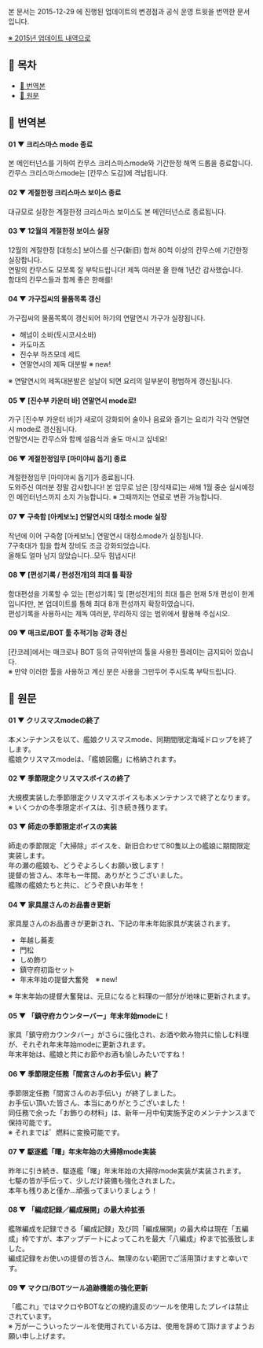 본 문서는 2015-12-29 에 진행된 업데이트의 변경점과 공식 운영 트윗을 번역한 문서입니다.

[※ 2015년 업데이트 내역으로](/updates/15.md)

## 📃 목차
- [📃 번역본](#-%EB%B2%88%EC%97%AD%EB%B3%B8)
- [📃 원문](#-%EC%9B%90%EB%AC%B8)

## 📃 번역본

#### 01 ▼ 크리스마스 mode 종료
본 메인터넌스를 기하여 칸무스 크리스마스mode와 기간한정 해역 드롭을 종료합니다.\
칸무스 크리스마스mode는 [칸무스 도감]에 격납됩니다.

#### 02 ▼ 계절한정 크리스마스 보이스 종료
대규모로 실장한 계절한정 크리스마스 보이스도 본 메인터넌스로 종료됩니다.

#### 03 ▼ 12월의 계절한정 보이스 실장
12월의 계절한정 [대청소] 보이스를 신구(新旧) 합쳐 80척 이상의 칸무스에 기간한정 실장합니다.\
연말의 칸무스도 모쪼록 잘 부탁드립니다! 제독 여러분 올 한해 1년간 감사했습니다.\
함대의 칸무스들과 함께 좋은 한해를!

#### 04 ▼ 가구집씨의 물품목록 갱신
가구집씨의 물품목록이 갱신되어 하기의 연말연시 가구가 실장됩니다.
- 해넘이 소바(토시코시소바)
- 카도마츠
- 진수부 하츠모데 세트
- 연말연시의 제독 대분발 ※ new!

※ 연말연시의 제독대분발은 설날이 되면 요리의 일부분이 평범하게 갱신됩니다.

#### 05 ▼ [진수부 카운터 바] 연말연시 mode로!
가구 [진수부 카운터 바]가 새로이 강화되어 술이나 음료와 즐기는 요리가 각각 연말연시 mode로 갱신됩니다.\
연말연시는 칸무스와 함께 설음식과 술도 마시고 싶네요!

#### 06 ▼ 계절한정임무 [마미야씨 돕기] 종료
계절한정임무 [마미야씨 돕기]가 종료됩니다.\
도와주신 여러분 정말 감사합니다! 본 임무로 남은 [장식재료]는 새해 1월 중순 실시예정인 메인터넌스까지 소지 가능합니다.
※ 그때까지는 연료로 변환 가능합니다.

#### 07 ▼ 구축함 [아케보노] 연말연시의 대청소 mode 실장
작년에 이어 구축함 [아케보노] 연말연시 대청소mode가 실장됩니다.\
7구축대가 힘을 합쳐 장비도 조금 강화되었습니다.\
올해도 얼마 남지 않았습니다..모두 힘냅시다!

#### 08 ▼ [편성기록 / 편성전개]의 최대 틀 확장
함대편성을 기록할 수 있는 [편성기록] 및 [편성전개]의 최대 틀은 현재 5개 편성이 한계입니다만, 본 업데이트를 통해 최대 8개 편성까지 확장하였습니다.\
편성기록을 사용하시는 제독 여러분, 무리하지 않는 범위에서 활용해 주십시오.

#### 09 ▼ 매크로/BOT 툴 추적기능 강화 갱신
[칸코레]에서는 매크로나 BOT 등의 규약위반의 툴을 사용한 플레이는 금지되어 있습니다.\
※ 만약 이러한 툴을 사용하고 계신 분은 사용을 그만두어 주시도록 부탁드립니다.

## 📃 원문

#### 01 ▼ クリスマスmodeの終了
本メンテナンスを以て、艦娘クリスマスmode、同期間限定海域ドロップを終了します。\
艦娘クリスマスmodeは、「艦娘図鑑」に格納されます。

#### 02 ▼ 季節限定クリスマスボイスの終了
大規模実装した季節限定クリスマスボイスも本メンテナンスで終了となります。
※ いくつかの冬季限定ボイスは、引き続き残ります。

#### 03 ▼ 師走の季節限定ボイスの実装
師走の季節限定「大掃除」ボイスを、新旧合わせて80隻以上の艦娘に期間限定実装します。\
年の瀬の艦娘も、どうぞよろしくお願い致します！\
提督の皆さん、本年も一年間、ありがとうございました。\
艦隊の艦娘たちと共に、どうぞ良いお年を！

#### 04 ▼ 家具屋さんのお品書き更新
家具屋さんのお品書きが更新され、下記の年末年始家具が実装されます。
- 年越し蕎麦
- 門松
- しめ飾り
- 鎮守府初詣セット
- 年末年始の提督大奮発　※ new!

※ 年末年始の提督大奮発は、元旦になると料理の一部分が地味に更新されます。

#### 05 ▼ 「鎮守府カウンターバー」年末年始modeに！
家具「鎮守府カウンタバー」がさらに強化され、お酒や飲み物共に愉しむ料理が、それぞれ年末年始modeに更新されます。\
年末年始は、艦娘と共にお節やお酒も愉しみたいですね！

#### 06 ▼ 季節限定任務「間宮さんのお手伝い」終了
季節限定任務「間宮さんのお手伝い」が終了しました。\
お手伝い頂いた皆さん、本当にありがとうございました！\
同任務で余った「お飾りの材料」は、新年一月中旬実施予定のメンテナンスまで保持可能です。\
※ それまでは゛燃料に変換可能です。

#### 07 ▼ 駆逐艦「曙」年末年始の大掃除mode実装
昨年に引き続き、駆逐艦「曙」年末年始の大掃除mode実装が実装されます。\
七駆の皆が手伝って、少しだけ装備も強化されました。\
本年も残りあと僅か…頑張ってまいりましょう！

#### 08 ▼ 「編成記録／編成展開」の最大枠拡張
艦隊編成を記録できる「編成記録」及び同「編成展開」の最大枠は現在「五編成」枠ですが、本アップデートによってこれを最大「八編成」枠まで拡張致しました。\
編成記録をお使いの提督の皆さん、無理のない範囲でご活用頂けますと幸いです。

#### 09 ▼ マクロ/BOTツール追跡機能の強化更新
「艦これ」ではマクロやBOTなどの規約違反のツールを使用したプレイは禁止されています。\
※ 万が一こういったツールを使用されている方は、使用を辞めて頂けますようお願い申し上げます。
